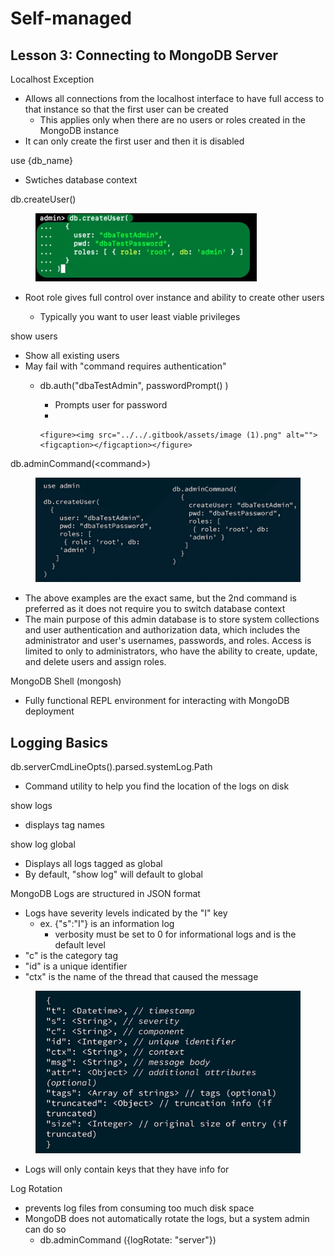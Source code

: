 # Self-managed

## Lesson 3: Connecting to MongoDB Server

Localhost Exception&#x20;

* Allows all connections from the localhost interface to have full access to that instance so that the first user can be created
  * This applies only when there are no users or roles created in the MongoDB instance
* It can only create the first user and then it is disabled

use {db\_name}

* Swtiches database context

db.createUser()

<figure><img src="../../.gitbook/assets/image.png" alt=""><figcaption></figcaption></figure>

*   Root role gives full control over instance and ability to create other users

    * Typically you want to user least viable privileges



show users

* Show all existing users
* May fail with "command requires authentication"&#x20;
  * db.auth("dbaTestAdmin", passwordPrompt() )
    * Prompts user for password
    *

        <figure><img src="../../.gitbook/assets/image (1).png" alt=""><figcaption></figcaption></figure>



db.adminCommand(\<command>)

<figure><img src="../../.gitbook/assets/image (2).png" alt=""><figcaption></figcaption></figure>

* The above examples are the exact same, but the 2nd command is preferred as it does not require you to switch database context
* The main purpose of this admin database is to store system collections and user authentication and authorization data, which includes the administrator and user's usernames, passwords, and roles. Access is limited to only to administrators, who have the ability to create, update, and delete users and assign roles.

MongoDB Shell (mongosh)

* Fully functional REPL environment for interacting with MongoDB deployment



## Logging Basics

db.serverCmdLineOpts().parsed.systemLog.Path

* Command utility to help you find the location of the logs on disk

show logs

* displays tag names

show log global

* Displays all logs tagged as global
* By default, "show log" will default to global

MongoDB Logs are structured in JSON format

* Logs have severity levels indicated by the "I" key
  * ex. {"s":"I"} is an information log
    * verbosity must be set to 0 for informational logs and is the default level
* "c" is the category tag
* "id" is a unique identifier
* "ctx" is the name of the thread that caused the message

<figure><img src="../../.gitbook/assets/image (63).png" alt=""><figcaption></figcaption></figure>

* Logs will only contain keys that they have info for

Log Rotation

* prevents log files from consuming too much disk space
* MongoDB does not automatically rotate the logs, but a system admin can do so
  * db.adminCommand ({logRotate: "server"})
